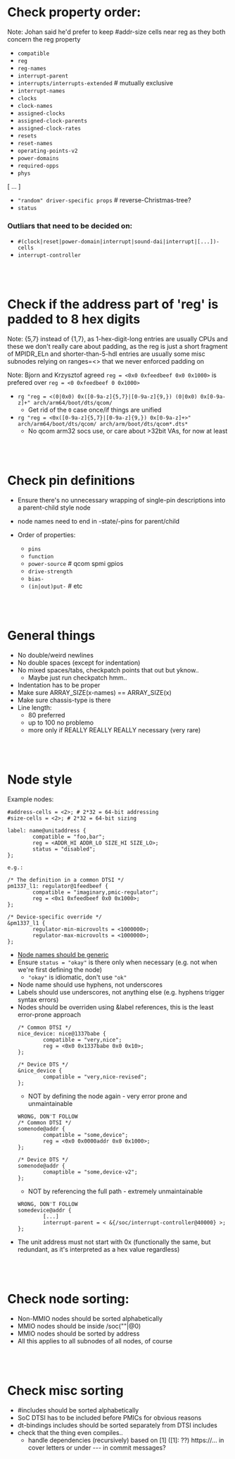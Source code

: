 # Check property order:
Note: Johan said he'd prefer to keep #addr-size cells near reg as they both concern the reg property

* `compatible`
* `reg`
* `reg-names`
* `interrupt-parent`
* `interrupts/interrupts-extended` # mutually exclusive
* `interrupt-names`
* `clocks`
* `clock-names`
* `assigned-clocks`
* `assigned-clock-parents`
* `assigned-clock-rates`
* `resets`
* `reset-names`
* `operating-points-v2`
* `power-domains`
* `required-opps`
* `phys`

[ ... ]

* `"random" driver-specific props` # reverse-Christmas-tree?
* `status`

### Outliars that need to be decided on:
* `#(clock|reset|power-domain|interrupt|sound-dai|interrupt|[...])-cells`
* `interrupt-controller`

</br>
</br>

# Check if the address part of 'reg' is padded to 8 hex digits
Note: {5,7} instead of {1,7}, as 1-hex-digit-long entries are usually CPUs and these we don't really care about padding, as the reg is just a short fragment of MPIDR_ELn and shorter-than-5-hdl entries are usually some misc subnodes relying on ranges=<> that we never enforced padding on

Note: Bjorn and Krzysztof agreed `reg = <0x0 0xfeedbeef 0x0 0x1000>` is prefered over `reg = <0 0xfeedbeef 0 0x1000>`

* `rg "reg = <(0|0x0) 0x([0-9a-z]{5,7}|[0-9a-z]{9,}) (0|0x0) 0x[0-9a-z]+" arch/arm64/boot/dts/qcom/`
  * Get rid of the `0` case once/if things are unified
* `rg "reg = <0x([0-9a-z]{5,7}|[0-9a-z]{9,}) 0x[0-9a-z]+>" arch/arm64/boot/dts/qcom/ arch/arm/boot/dts/qcom*.dts*`
  * No qcom arm32 socs use, or care about >32bit VAs, for now at least

</br>
</br>

# Check pin definitions
* Ensure there's no unnecessary wrapping of single-pin descriptions into a parent-child style node

* node names need to end in -state/-pins for parent/child

* Order of properties:
  * `pins`
  * `function`
  * `power-source` # qcom spmi gpios
  * `drive-strength`
  * `bias-`
  * `(in|out)put-` # etc

</br>
</br>

# General things
* No double/weird newlines
* No double spaces (except for indentation)
* No mixed spaces/tabs, checkpatch points that out but yknow..
  * Maybe just run checkpatch hmm..
* Indentation has to be proper
* Make sure ARRAY_SIZE(x-names) == ARRAY_SIZE(x)
* Make sure chassis-type is there
* Line length:
  * 80 preferred
  * up to 100 no problemo
  * more only if REALLY REALLY REALLY necessary (very rare)

</br>
</br>

# Node style

Example nodes:

```
#address-cells = <2>; # 2*32 = 64-bit addressing
#size-cells = <2>; # 2*32 = 64-bit sizing

label: name@unitaddress {
        compatible = "foo,bar";
        reg = <ADDR_HI ADDR_LO SIZE_HI SIZE_LO>;
        status = "disabled";
};

e.g.:

/* The definition in a common DTSI */
pm1337_l1: regulator@1feedbeef {
        compatible = "imaginary,pmic-regulator";
        reg = <0x1 0xfeedbeef 0x0 0x1000>;
};

/* Device-specific override */
&pm1337_l1 {
        regulator-min-microvolts = <1000000>;
        regulator-max-microvolts = <1000000>;
};
```

* [Node names should be generic](https://devicetree-specification.readthedocs.io/en/latest/chapter2-devicetree-basics.html#generic-names-recommendation)
* Ensure `status = "okay"` is there only when necessary (e.g. not when we're first defining the node)
  * `"okay"` is idiomatic, don't use `"ok"`
* Node name should use hyphens, not underscores
* Labels should use underscores, not anything else (e.g. hyphens trigger syntax errors)
* Nodes should be overriden using &label references, this is the least error-prone approach
   ```
   /* Common DTSI */
   nice_device: nice@1337babe {
           compatible = "very,nice";
           reg = <0x0 0x1337babe 0x0 0x10>;
   };
   
   /* Device DTS */
   &nice_device {
           compatible = "very,nice-revised";
   };
   ```
  * NOT by defining the node again - very error prone and unmaintainable
   ```
   WRONG, DON'T FOLLOW
   /* Common DTSI */
   somenode@addr {
           compatible = "some,device";
           reg = <0x0 0x0000addr 0x0 0x1000>;
   };
   
   /* Device DTS */
   somenode@addr {
           comaptible = "some,device-v2";  
   };
   ```
  * NOT by referencing the full path - extremely unmaintainable
   ```
   WRONG, DON'T FOLLOW
   somedevice@addr {
           [...]
           interrupt-parent = < &{/soc/interrupt-controller@40000} >;
   };
   ```
* The unit address must not start with 0x (functionally the same, but redundant, as it's interpreted as a hex value regardless)

</br>
</br>


# Check node sorting:
* Non-MMIO nodes should be sorted alphabetically
* MMIO nodes should be inside /soc(""|@0)
* MMIO nodes should be sorted by address
* All this applies to all subnodes of all nodes, of course

</br>
</br>

# Check misc sorting
* #includes should be sorted alphabetically
 * SoC DTSI has to be included before PMICs for obvious reasons
* dt-bindings includes should be sorted separately from DTSI includes
* check that the thing even compiles..
  * handle dependencies (recursively) based on [1] ([1]: ??) https://... in cover letters or under --- in commit messages?

